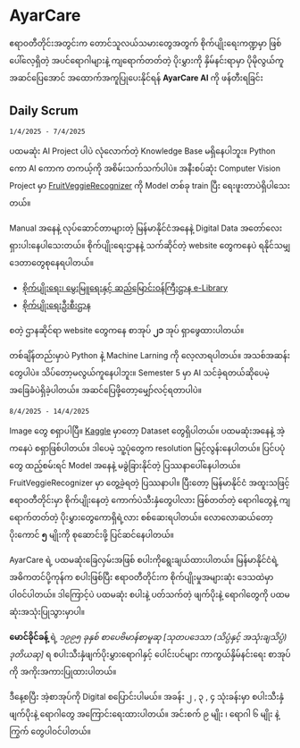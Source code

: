 # AyarCare
ဧရာဝတီတိုင်းအတွင်းက တောင်သူလယ်သမားတွေအတွက် စိုက်ပျိုးရေးကဏ္ဍမှာ ဖြစ်ပေါ်လေ့ရှိတဲ့ အပင်ရောဂါများနဲ့ ကျရောက်တတ်တဲ့ ပိုးမွှားကို နှိမ်နင်းရာမှာ ပိုမိုလွယ်ကူအဆင်ပြေအောင် အထောက်အကူပြုပေးနိုင်ရန် <b>AyarCare AI</b> ကို ဖန်တီးရခြင်း


## Daily Scrum
<code>1/4/2025 - 7/4/2025</code>

ပထမဆုံး AI Project ပါပဲ လုံလောက်တဲ့ Knowledge Base မရှိနေပါဘူး။ Python ကော AI ကောက တကယ့်ကို အစိမ်းသက်သက်ပါပဲ။ အနီးစပ်ဆုံး Computer Vision Project မှာ [FruitVeggieRecognizer](https://github.com/aung-khantkyaw/FruitVeggieRecognizer) ကို Model တစ်ခု train ပြီး ရေးဖူးတာပဲရှိပါသေးတယ်။

Manual အနေနဲ့ လုပ်ဆောင်တာများတဲ့ မြန်မာနိုင်ငံအနေနဲ့ Digital Data အတော်လေးရှားပါးနေပါသေးတယ်။ စိုက်ပျိုးရေးဌာနနဲ့ သက်ဆိုင်တဲ့ website တွေကနေပဲ ရနိုင်သမျှဒေတာတွေစုနေရပါတယ်။ 

+ [စိုက်ပျိုးရေး၊ မွေးမြူရေးနှင့် ဆည်မြောင်းဝန်ကြီးဌာန e-Library](http://library.moali.gov.mm)
+ [စိုက်ပျိုးရေးဦးစီးဌာန](https://www.doa.gov.mm)

စတဲ့ ဌာနဆိုင်ရာ website တွေကနေ စာအုပ် <b>၂၁</b> အုပ် ရှာဖွေထားပါတယ်။

တစ်ချိန်တည်းမှာပဲ Python နဲ့ Machine Larning ကို လေ့လာရပါတယ်။ အသစ်အဆန်းတွေပါပဲ။ သိပ်တော့မလွယ်ကူနေပါဘူး။ Semester 5 မှာ AI သင်ခဲ့ရတယ်ဆိုပေမဲ့ အခြေခံပဲရှိခဲ့ပါတယ်။ အဆင်ပြေဖို့တော့မျှော်လင့်ရတာပါပဲ။

<code>8/4/2025 - 14/4/2025</code>

Image တွေ စရှာပါပြီ။ [Kaggle](https://www.kaggle.com/) မှာတော့ Dataset တွေရှိပါတယ်။ ပထမဆုံးအနေနဲ့ အဲ့ကနေပဲ စရှာဖြစ်ပါတယ်။ ဒါပေမဲ့ သူ့ပုံတွေက resolution မြင့်လွန်းနေပါတယ်။ ပြင်ပပုံတွေ ထည့်စမ်းရင် Model အနေနဲ့ မခွဲခြားနိုင်တဲ့ ပြဿနာပေါ်နေပါတယ်။ FruitVeggieRecognizer မှာ တွေ့ခဲ့ရတဲ့ ပြဿနာပါ။ ပြီးတော့ မြန်မာနိုင်ငံ အထူးသဖြင့် ဧရာဝတီတိုင်းမှာ စိုက်ပျိုးနေတဲ့ ကောက်ပဲသီးနှံတွေပါလား ဖြစ်တတ်တဲ့ ရောဂါတွေနဲ့ ကျရောက်တတ်တဲ့ ပိုးမွှားတွေကောရှိရဲ့လား စစ်ဆေးရပါတယ်။ လောလောဆယ်တော့ ပိုးကောင် <b>၅</b> မျိုးကို စုဆောင်းဖို့ ပြင်ဆင်နေပါတယ်။ 

AyarCare ရဲ့ ပထမဆုံးခြေလှမ်းအဖြစ် စပါးကိုရွေးချယ်ထားပါတယ်။ မြန်မာနိုင်ငံရဲ့ အဓိကတင်ပို့ကုန်က စပါးဖြစ်ပြီး ဧရာဝတီတိုင်းက စိုက်ပျိုးမှုအများဆုံး ဒေသထဲမှာပါဝင်ပါတယ်။ ဒါကြောင့်ပဲ ပထမဆုံး စပါးနဲ့ ပတ်သက်တဲ့ ဖျက်ပိုးနဲ့ ရောဂါတွေကို ပထမဆုံးအသုံးပြုသွားမှာပါ။ 

<b>မောင်ခိုင်ခန့်</b> ရဲ့ <i>၁၉၉၅ ခုနှစ် စာပေဗိမာန်စာမူဆု [သုတပဒေသာ (သိပ္ပံနှင့် အသုံးချသိပ္ပံ) ဒုတိယဆု]</i> ရ စပါးသီးနှံဖျက်ပိုးမွှားရောဂါနှင့် ပေါင်းပင်များ ကာကွယ်နှိမ်နင်းရေး စာအုပ်ကို အကိုးအကားပြုထားပါတယ်။ 

ဒီနေ့စပြီး အဲ့စာအုပ်ကို Digital စပြောင်းပါမယ်။ အခန်း ၂ , ၃ , ၄ သုံးခန်းမှာ စပါးသီးနှံဖျက်ပိုးနဲ့ ရောဂါတွေ အကြောင်းရေးထားပါတယ်။ အင်းစက် ၉ မျိုး ၊ ရောဂါ ၆ မျိုး နဲ့ ကြွက် တွေပါဝင်ပါတယ်။ 
